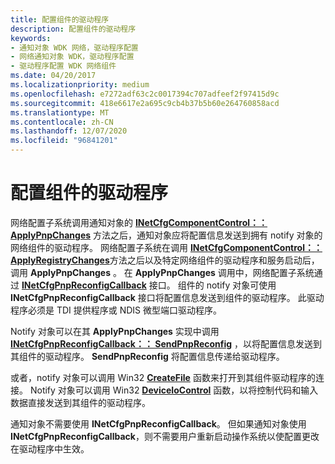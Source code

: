 ```yaml
---
title: 配置组件的驱动程序
description: 配置组件的驱动程序
keywords:
- 通知对象 WDK 网络，驱动程序配置
- 网络通知对象 WDK，驱动程序配置
- 驱动程序配置 WDK 网络组件
ms.date: 04/20/2017
ms.localizationpriority: medium
ms.openlocfilehash: e7272adf63c2c0017394c707adfeef2f97415d9c
ms.sourcegitcommit: 418e6617e2a695c9cb4b37b5b60e264760858acd
ms.translationtype: MT
ms.contentlocale: zh-CN
ms.lasthandoff: 12/07/2020
ms.locfileid: "96841201"
---
```

# <a name="configuring-the-components-driver"></a>配置组件的驱动程序





网络配置子系统调用通知对象的 [**INetCfgComponentControl：： ApplyPnpChanges**](/previous-versions/windows/hardware/network/ff547726(v=vs.85)) 方法之后，通知对象应将配置信息发送到拥有 notify 对象的网络组件的驱动程序。 网络配置子系统在调用 [**INetCfgComponentControl：： ApplyRegistryChanges**](/previous-versions/windows/hardware/network/ff547727(v=vs.85))方法之后以及特定网络组件的驱动程序和服务启动后，调用 **ApplyPnpChanges** 。 在 **ApplyPnpChanges** 调用中，网络配置子系统通过 [**INetCfgPnpReconfigCallback**](/previous-versions/windows/hardware/network/ff547935(v=vs.85)) 接口。 组件的 notify 对象可使用 **INetCfgPnpReconfigCallback** 接口将配置信息发送到组件的驱动程序。 此驱动程序必须是 TDI 提供程序或 NDIS 微型端口驱动程序。

Notify 对象可以在其 **ApplyPnpChanges** 实现中调用 [**INetCfgPnpReconfigCallback：： SendPnpReconfig**](/previous-versions/windows/hardware/network/ff547943(v=vs.85)) ，以将配置信息发送到其组件的驱动程序。 **SendPnpReconfig** 将配置信息传递给驱动程序。

或者，notify 对象可以调用 Win32 [**CreateFile**](/windows/win32/api/fileapi/nf-fileapi-createfilea) 函数来打开到其组件驱动程序的连接。 Notify 对象可以调用 Win32 [**DeviceIoControl**](/windows/win32/api/ioapiset/nf-ioapiset-deviceiocontrol) 函数，以将控制代码和输入数据直接发送到其组件的驱动程序。

通知对象不需要使用 **INetCfgPnpReconfigCallback**。 但如果通知对象使用 **INetCfgPnpReconfigCallback**，则不需要用户重新启动操作系统以使配置更改在驱动程序中生效。

 

